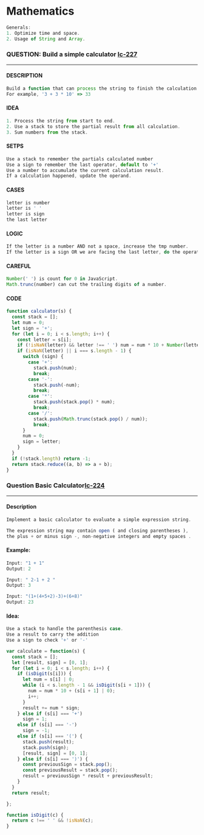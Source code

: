 # Mathematics

```JavaScript
Generals:
1. Optimize time and space.
2. Usage of String and Array.
```

### QUESTION: Build a simple calculator [lc-227](https://leetcode.com/problems/basic-calculator-ii/)

---

#### DESCRIPTION

```JavaScript
Build a function that can process the string to finish the calculation
For example, '3 + 3 * 10' => 33
```

#### IDEA

```JavaScript
1. Process the string from start to end.
2. Use a stack to store the partial result from all calculation.
3. Sum numbers from the stack.
```

#### SETPS

```JavaScript
Use a stack to remember the partials calculated number
Use a sign to remember the last operator, default to '+'
Use a number to accumulate the current calculation result.
If a calculation happened, update the operand.
```

#### CASES

```JavaScript
letter is number
letter is ' '
letter is sign
the last letter
```

#### LOGIC

```JavaScript
If the letter is a number AND not a space, increase the tmp number.
If the letter is a sign OR we are facing the last letter, do the operation.
```

#### CAREFUL

```JavaScript
Number(' ') is count for 0 in JavaScript.
Math.trunc(number) can cut the trailing digits of a number.
```

#### CODE

```JavaScript
function calculator(s) {
  const stack = [];
  let num = 0;
  let sign = '+';
  for (let i = 0; i < s.length; i++) {
    const letter = s[i];
    if (!isNaN(letter) && letter !== ' ') num = num * 10 + Number(letter);
    if (isNaN(letter) || i === s.length - 1) {
      switch (sign) {
        case '+':
          stack.push(num);
          break;
        case '-':
          stack.push(-num);
          break;
        case '*':
          stack.push(stack.pop() * num);
          break;
        case '/':
          stack.push(Math.trunc(stack.pop() / num));
          break;
      }
      num = 0;
      sign = letter;
    }
  }
  if (!stack.length) return -1;
  return stack.reduce((a, b) => a + b);
}
```

### Question Basic Calculator[lc-224](https://leetcode.com/problems/basic-calculator/)

---

#### Description

```JavaScript
Implement a basic calculator to evaluate a simple expression string.

The expression string may contain open ( and closing parentheses ),
the plus + or minus sign -, non-negative integers and empty spaces .
```

#### Example:

```JavaScript
Input: "1 + 1"
Output: 2

Input: " 2-1 + 2 "
Output: 3

Input: "(1+(4+5+2)-3)+(6+8)"
Output: 23
```

#### Idea:

```JavaScript
Use a stack to handle the parenthesis case.
Use a result to carry the addition
Use a sign to check '+' or '-'
```

```JavaScript
var calculate = function(s) {
  const stack = [];
  let [result, sign] = [0, 1];
  for (let i = 0; i < s.length; i++) {
    if (isDigit(s[i])) {
      let num = s[i] | 0;
      while (i < s.length - 1 && isDigit(s[i + 1])) {
        num = num * 10 + (s[i + 1] | 0);
        i++;
      }
      result += num * sign;
    } else if (s[i] === '+')
      sign = 1;
    else if (s[i] === '-')
      sign = -1;
    else if (s[i] === '(') {
      stack.push(result);
      stack.push(sign);
      [result, sign] = [0, 1];
    } else if (s[i] === ')') {
      const previousSign = stack.pop();
      const previousResult = stack.pop();
      result = previousSign * result + previousResult;
    }
  }
  return result;

};

function isDigit(c) {
  return c !== ' ' && !isNaN(c);
}
```
